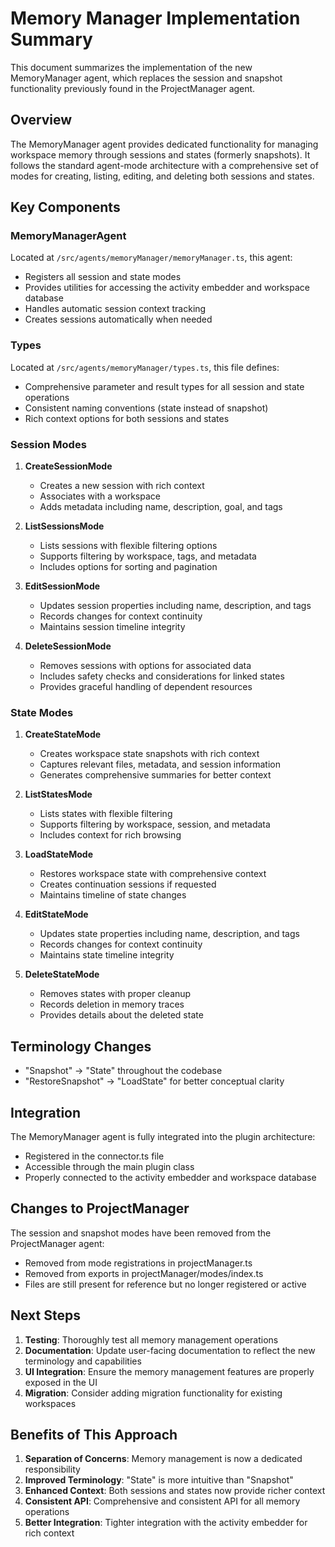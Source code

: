 # Memory Manager Implementation Summary

This document summarizes the implementation of the new MemoryManager agent, which replaces the session and snapshot functionality previously found in the ProjectManager agent.

## Overview

The MemoryManager agent provides dedicated functionality for managing workspace memory through sessions and states (formerly snapshots). It follows the standard agent-mode architecture with a comprehensive set of modes for creating, listing, editing, and deleting both sessions and states.

## Key Components

### MemoryManagerAgent

Located at `/src/agents/memoryManager/memoryManager.ts`, this agent:
- Registers all session and state modes
- Provides utilities for accessing the activity embedder and workspace database
- Handles automatic session context tracking
- Creates sessions automatically when needed

### Types

Located at `/src/agents/memoryManager/types.ts`, this file defines:
- Comprehensive parameter and result types for all session and state operations
- Consistent naming conventions (state instead of snapshot)
- Rich context options for both sessions and states

### Session Modes

1. **CreateSessionMode**
   - Creates a new session with rich context
   - Associates with a workspace
   - Adds metadata including name, description, goal, and tags

2. **ListSessionsMode**
   - Lists sessions with flexible filtering options
   - Supports filtering by workspace, tags, and metadata
   - Includes options for sorting and pagination

3. **EditSessionMode**
   - Updates session properties including name, description, and tags
   - Records changes for context continuity
   - Maintains session timeline integrity

4. **DeleteSessionMode**
   - Removes sessions with options for associated data
   - Includes safety checks and considerations for linked states
   - Provides graceful handling of dependent resources

### State Modes

1. **CreateStateMode**
   - Creates workspace state snapshots with rich context
   - Captures relevant files, metadata, and session information
   - Generates comprehensive summaries for better context

2. **ListStatesMode**
   - Lists states with flexible filtering
   - Supports filtering by workspace, session, and metadata
   - Includes context for rich browsing

3. **LoadStateMode**
   - Restores workspace state with comprehensive context
   - Creates continuation sessions if requested
   - Maintains timeline of state changes

4. **EditStateMode**
   - Updates state properties including name, description, and tags
   - Records changes for context continuity
   - Maintains state timeline integrity

5. **DeleteStateMode**
   - Removes states with proper cleanup
   - Records deletion in memory traces
   - Provides details about the deleted state

## Terminology Changes

- "Snapshot" → "State" throughout the codebase
- "RestoreSnapshot" → "LoadState" for better conceptual clarity

## Integration

The MemoryManager agent is fully integrated into the plugin architecture:
- Registered in the connector.ts file
- Accessible through the main plugin class
- Properly connected to the activity embedder and workspace database

## Changes to ProjectManager

The session and snapshot modes have been removed from the ProjectManager agent:
- Removed from mode registrations in projectManager.ts
- Removed from exports in projectManager/modes/index.ts
- Files are still present for reference but no longer registered or active

## Next Steps

1. **Testing**: Thoroughly test all memory management operations
2. **Documentation**: Update user-facing documentation to reflect the new terminology and capabilities
3. **UI Integration**: Ensure the memory management features are properly exposed in the UI
4. **Migration**: Consider adding migration functionality for existing workspaces

## Benefits of This Approach

1. **Separation of Concerns**: Memory management is now a dedicated responsibility
2. **Improved Terminology**: "State" is more intuitive than "Snapshot"
3. **Enhanced Context**: Both sessions and states now provide richer context
4. **Consistent API**: Comprehensive and consistent API for all memory operations
5. **Better Integration**: Tighter integration with the activity embedder for rich context